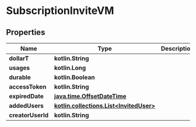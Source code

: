
# SubscriptionInviteVM

## Properties
Name | Type | Description | Notes
------------ | ------------- | ------------- | -------------
**dollarT** | **kotlin.String** |  | 
**usages** | **kotlin.Long** |  |  [optional]
**durable** | **kotlin.Boolean** |  |  [optional]
**accessToken** | **kotlin.String** |  |  [optional]
**expiredDate** | [**java.time.OffsetDateTime**](java.time.OffsetDateTime.md) |  |  [optional]
**addedUsers** | [**kotlin.collections.List&lt;InvitedUser&gt;**](InvitedUser.md) |  |  [optional]
**creatorUserId** | **kotlin.String** |  |  [optional]



